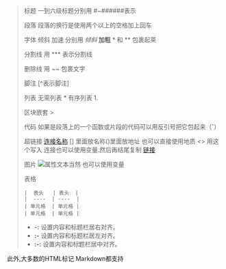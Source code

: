 > 标题     一到六级标题分别用 #~######表示
>
> 段落    段落的换行是使用两个以上的空格加上回车
>
> 字体  倾斜 加速   分别用 *倾斜* **加粗**  * 和 **  包裹起莱
>
> 分割线   用 *** 表示分割线
>
> 删除线  用  ~~  包裹文字
>
> 脚注   [^表示脚注]
>
> 列表   无需列表 *   有序列表 1.
>
> 区块嵌套  >
>
> 代码  如果是段落上的一个函数或片段的代码可以用反引号把它包起来（**`**）
>
> 超链接  [连接名称](链接地址)   []()   [] 里面放名称()里面放地址  也可以直接使用地质 <> 用这个写入  连接也可以使用变量.然后再结尾复制  [链接][1]        
>
> 图片   ![属性文本]()当然 也可以使用变量
>
> 表格
>
> ```
> |  表头   | 表头  |
> |  ----  | ----  |
> | 单元格  | 单元格 |
> | 单元格  | 单元格 |
> ```
>
> - **-:** 设置内容和标题栏居右对齐。
> - **:-** 设置内容和标题栏居左对齐。
> - **:-:** 设置内容和标题栏居中对齐。

[1]:http://www.google.com/

此外,大多数的HTML标记 Markdown都支持